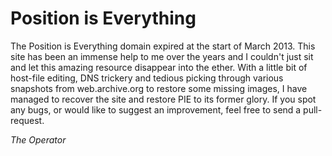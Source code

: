 # Position is Everything

The Position is Everything domain expired at the start of March 2013. This site has been an immense help to me over the years and I couldn't just sit and let this amazing resource disappear into the ether. With a little bit of host-file editing, DNS trickery and tedious picking through various snapshots from web.archive.org to restore some missing images, I have managed to recover the site and restore PIE to its former glory. If you spot any bugs, or would like to suggest an improvement, feel free to send a pull-request. 

_The Operator_
